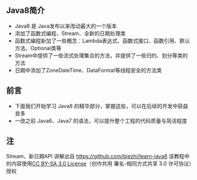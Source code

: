 ## Java8简介
* Java8 是 Java发布以来改动最大的一个版本
* 添加了函数式编程、Stream、全新的日期处理类
* 函数式编程新加了一些概念：Lambda表达式、函数式接口、函数引用、默认方法、Optional类等
* Stream中提供了一些流式处理集合的方法，并提供了一些归约、划分等类的方法
* 日期中添加了ZoneDateTime、DataFormat等线程安全的方法类

## 前言 
* 下面我们开始学习 Java8 的精华部分，掌握这些，可以在后续的开发中获益良多
* 一改之前 Java6、Java7 的语法，可以提升整个工程的代码质量与简洁程度

## 注
Stream、新日期API 讲解出自 https://github.com/biezhi/learn-java8
该教程中的内容使用[CC BY-SA 3.0 License](https://creativecommons.org/licenses/by-sa/3.0/deed.zh)（创作共用 署名-相同方式共享 3.0 许可协议）授权